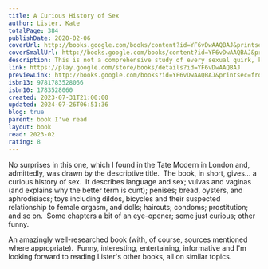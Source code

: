 ```yaml
---
title: A Curious History of Sex
author: Lister, Kate
totalPage: 384
publishDate: 2020-02-06
coverUrl: http://books.google.com/books/content?id=YF6vDwAAQBAJ&printsec=frontcover&img=1&zoom=1&edge=curl&source=gbs_api
coverSmallUrl: http://books.google.com/books/content?id=YF6vDwAAQBAJ&printsec=frontcover&img=1&zoom=5&edge=curl&source=gbs_api
description: This is not a comprehensive study of every sexual quirk, kink and ritual across all cultures throughout time, as that would entail writing an encyclopaedia. Rather, this is a drop in the ocean, a paddle in the shallow end of sex history, but I hope you will get pleasantly wet nonetheless. The act of sex has not changed since people first worked out what went where, but the ways in which society dictates how sex is culturally understood and performed have varied significantly through the ages. Humans are the only creatures that stigmatise particular sexual practices, and sex remains a deeply divisive issue around the world. Attitudes will change and grow – hopefully for the better – but sex will never be free of stigma or shame unless we acknowledge where it has come from. Based on the popular research project Whores of Yore, and written with her distinctive humour and wit, A Curious History of Sex draws upon Dr Kate Lister’s extensive knowledge of sex history. From medieval impotence tests to twentieth-century testicle thefts, from the erotic frescoes of Pompeii, to modern-day sex doll brothels, Kate unashamedly roots around in the pants of history, debunking myths, challenging stereotypes and generally getting her hands dirty. This fascinating book is peppered with surprising and informative historical slang, and illustrated with eye-opening, toe-curling and meticulously sourced images from the past. You will laugh, you will wince and you will wonder just how much has actually changed.
link: https://play.google.com/store/books/details?id=YF6vDwAAQBAJ
previewLink: http://books.google.com/books?id=YF6vDwAAQBAJ&printsec=frontcover&dq=Kate+Lister,+A+curious+history+of+sex&hl=&as_pt=BOOKS&cd=1&source=gbs_api
isbn13: 9781783528066
isbn10: 1783528060
created: 2023-07-31T21:00:00
updated: 2024-07-26T06:51:36
blog: true
parent: book I've read
layout: book
read: 2023-02
rating: 8
---
```

  
No surprises in this one, which I found in the Tate Modern in London and, admittedly, was drawn by the descriptive title.  The book, in short, gives... a curious history of sex.  It describes language and sex; vulvas and vaginas (and explains why the better term is cunt); penises; bread, oysters, and aphrodisiacs; toys including dildos, bicycles and their suspected relationship to female orgasm, and dolls; haircuts; condoms; prostitution; and so on.  Some chapters a bit of an eye-opener; some just curious; other funny.   
  
An amazingly well-researched book (with, of course, sources mentioned where appropriate).  Funny, interesting, entertaining, informative and I'm looking forward to reading Lister's other books, all on similar topics.  
